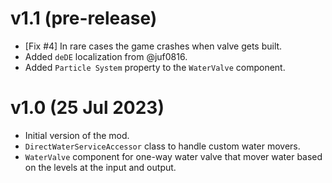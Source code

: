 # v1.1 (pre-release)
* [Fix #4] In rare cases the game crashes when valve gets built.
* Added `deDE` localization from @juf0816.
* Added `Particle System` property to the `WaterValve` component.

# v1.0 (25 Jul 2023)
* Initial version of the mod.
* `DirectWaterServiceAccessor` class to handle custom water movers.
* `WaterValve` component for one-way water valve that mover water based on the levels at the input and
  output.
